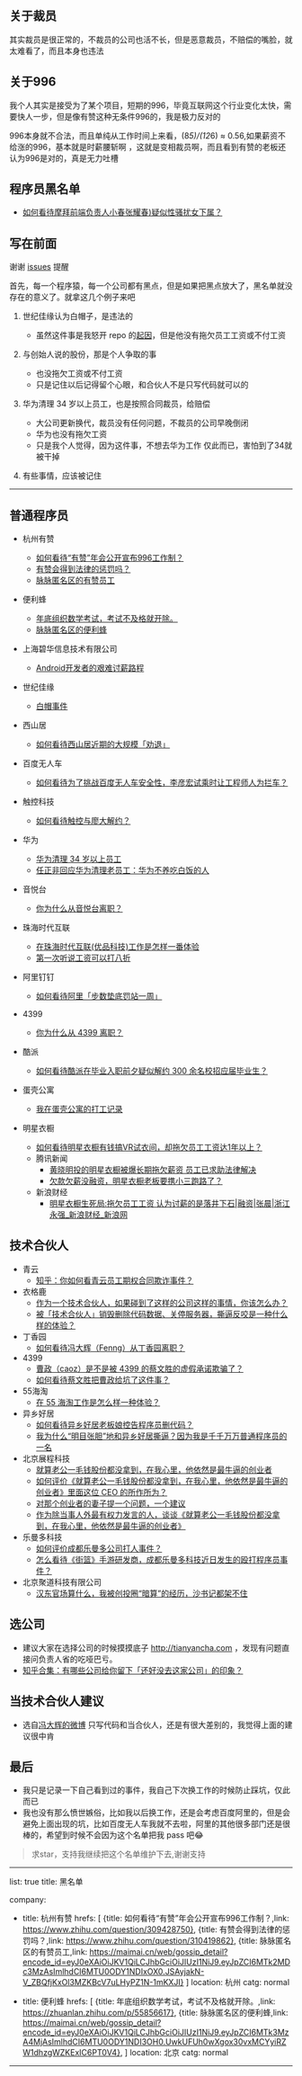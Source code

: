 ## 关于裁员

其实裁员是很正常的，不裁员的公司也活不长，但是恶意裁员，不赔偿的嘴脸，就太难看了，而且本身也违法



## 关于996

我个人其实是接受为了某个项目，短期的996，毕竟互联网这个行业变化太快，需要快人一步，但是像有赞这种无条件996的，我是极力反对的

996本身就不合法，而且单纯从工作时间上来看，(8*5)/(12*6) ≈ 0.56,如果薪资不给涨的996，基本就是时薪腰斩啊 ，这就是变相裁员啊，而且看到有赞的老板还认为996是对的，真是无力吐槽




## 程序员黑名单

- [如何看待摩拜前端负责人小春张耀春)疑似性骚扰女下属？](https://www.zhihu.com/question/289146339?from=groupmessage&isappinstalled=0&utm_medium=social&utm_oi=581028265741783040&utm_source=wechat_session)

## 写在前面

谢谢 [issues](https://github.com/shengxinjing/programmer-job-blacklist/issues/20) 提醒

首先，每一个程序猿，每一个公司都有黑点，但是如果把黑点放大了，黑名单就没存在的意义了。就拿这几个例子来吧

1. 世纪佳缘认为白帽子，是违法的
   - 虽然这件事是我怒开 repo 的[起因](https://www.zhihu.com/question/47775182)，但是他没有拖欠员工工资或不付工资

2. 与创始人说的股份，那是个人争取的事
   - 也没拖欠工资或不付工资
   - 只是记住以后记得留个心眼，和合伙人不是只写代码就可以的
3. 华为清理 34 岁以上员工，也是按照合同裁员，给赔偿
   - 大公司更新换代，裁员没有任何问题，不裁员的公司早晚倒闭
   - 华为也没有拖欠工资
   - 只是我个人觉得，因为这件事，不想去华为工作 仅此而已，害怕到了34就被干掉
4. 有些事情，应该被记住

------

## 普通程序员

- 杭州有赞
    - [如何看待“有赞”年会公开宣布996工作制？](https://www.zhihu.com/question/309428750)
    - [有赞会得到法律的惩罚吗？](https://www.zhihu.com/question/310419862)
    - [脉脉匿名区的有赞员工](https://maimai.cn/web/gossip_detail?encode_id=eyJ0eXAiOiJKV1QiLCJhbGciOiJIUzI1NiJ9.eyJpZCI6MTk2MDc3MzAsImlhdCI6MTU0ODY1NDIxOX0.JSAyjakN-V_ZBQfjKxOl3MZKBcV7uLHyPZ1N-1mKXJI)
- 便利蜂
    - [年底组织数学考试，考试不及格就开除。](https://zhuanlan.zhihu.com/p/55856617)
    - [脉脉匿名区的便利蜂](https://maimai.cn/web/gossip_detail?encode_id=eyJ0eXAiOiJKV1QiLCJhbGciOiJIUzI1NiJ9.eyJpZCI6MTk3MzA4MjAsImlhdCI6MTU0ODY1NDI3OH0.UwkUFUh0wXgox30vxMCYyiRZW1dhzgWZKExIC6PT0V4)
- 上海碧华信息技术有限公司
  - [Android开发者的艰难讨薪路程](https://juejin.im/post/59bb3de35188257e7a427a6d)
- 世纪佳缘
  - [白帽事件](https://www.zhihu.com/question/47775182)
- 西山居
  - [如何看待西山居近期的大规模「劝退」](https://www.zhihu.com/question/40739038)


- 百度无人车
  - [如何看待为了挑战百度无人车安全性，李彦宏试乘时让工程师人为拦车？](https://www.zhihu.com/question/52768740?sort=created)
- 触控科技
  - [如何看待触控与廖大解约？](https://www.zhihu.com/question/55756584/answer/146106517)
- 华为
  - [华为清理 34 岁以上员工](https://www.zhihu.com/question/55618811)
  - [任正非回应华为清理老员工：华为不养吃白饭的人](http://www.williamlong.info/archives/4894.html)
- 音悦台
  - [你为什么从音悦台离职？](https://www.zhihu.com/question/22461542)
- 珠海时代互联
  - [在珠海时代互联(优品科技)工作是怎样一番体验](https://www.zhihu.com/question/54987066)
  - [第一次听说工资可以打八折](https://www.v2ex.com/t/348047#reply50)
- 阿里钉钉
  - [如何看待阿里「步数垫底罚站一周」](https://www.zhihu.com/question/57732499)
- 4399
  - [你为什么从 4399 离职？](https://www.zhihu.com/question/22048775)
- 酷派
  - [如何看待酷派在毕业入职前夕疑似解约 300 余名校招应届毕业生？](https://www.zhihu.com/question/59878776)  
- 蛋壳公寓
  - [我在蛋壳公寓的打工记录](https://zhuanlan.zhihu.com/p/27831054)
- 明星衣橱
  - [如何看待明星衣橱有钱搞VR试衣间，却拖欠员工工资达1年以上？](https://maimai.cn/article/topic?id=21179)
  - 腾讯新闻
    - [黄晓明投的明星衣橱被爆长期拖欠薪资 员工已求助法律解决](https://xw.qq.com/tech/20170904089402/TEC2017090408940200)
    - [欠款欠薪没融资，明星衣橱老板要携小三跑路了？](https://xw.qq.com/cmsid/20170906A02KJP00)
  - 新浪财经
    - [明星衣橱生死局:拖欠员工工资 认为讨薪的是落井下石|融资|张晨|浙江永强_新浪财经_新浪网](http://finance.sina.com.cn/chanjing/gsnews/2017-09-26/doc-ifymenmt6937590.shtml)

## 技术合伙人

- 青云
  - [知乎：你如何看青云员工期权合同欺诈事件？](https://www.zhihu.com/question/47442360)
- 衣格鹿
  - [作为一个技术合伙人，如果碰到了这样的公司这样的事情，你该怎么办？](https://www.zhihu.com/question/38295860/answer/75732778)
  - [被「技术合伙人」销毁删除代码数据、关停服务器，撕逼反咬是一种什么样的体验？](https://www.zhihu.com/question/38333196/answer/75901815)
- 丁香园
  - [如何看待冯大辉（Fenng）从丁香园离职？](https://www.zhihu.com/question/48607258)
- 4399
  - [曹政（caoz）是不是被 4399 的蔡文胜的虚假承诺欺骗了？](https://www.zhihu.com/question/23552172)
  - [如何看待蔡文胜把曹政给坑了这件事？](https://www.zhihu.com/question/23554339)
- 55海淘
  - [在 55 海淘工作是怎么样一种体验？](https://www.zhihu.com/question/43651618)
- 异乡好居
  - [如何看待异乡好居老板娘控告程序员删代码？](https://www.zhihu.com/question/46294596)
  - [我为什么“明目张胆”地和异乡好居撕逼？因为我是千千万万普通程序员的一名](https://zhuanlan.zhihu.com/p/20907546)
- 北京展程科技
  - [就算老公一毛钱股份都没拿到，在我心里，他依然是最牛逼的创业者](http://mp.weixin.qq.com/s/C5aDa0pzoUGk6_4q-qKCaQ)
  - [如何评价《就算老公一毛钱股份都没拿到，在我心里，他依然是最牛逼的创业者》里面这位 CEO 的所作所为？](https://www.zhihu.com/question/56175498)
  - [对那个创业者的妻子提一个问题，一个建议](https://mp.weixin.qq.com/s?__biz=MzA3MjA4MDI5OQ==&mid=2651728497&idx=1&sn=4a44f4da1c8450aafdd59608d1ccfe97&key=ffe67a077c969a8bcd4e189116725132332291db2178c0be737bc6ebbe76b14b33eeeb9feb29c85e37e04b8914fc96f0b3df454d6d557560d886a43cbd6c43fbc9beade7732f6df78c8485a2f7d01aaf&ascene=0&uin=MTA1MTg0NzQ0MA%3D%3D&devicetype=iMac+MacBookPro8%2C1+OSX+OSX+10.11.6+build(15G1217)&version=12010210&nettype=WIFI&fontScale=100&pass_ticket=s6mb9CuZGxkN8n8xyrkfgTaSA%2FlrAhiGOafJkPjKj5Hy0YaGkmuwxc5%2B1DGanVEN)
  - [作为除当事人外最有权力发言的人，谈谈《就算老公一毛钱股份都没拿到，在我心里，他依然是最牛逼的创业者》](https://mp.weixin.qq.com/s?__biz=MzUyMDAwOTUwMA==&mid=2247483654&idx=1&sn=9694290fbec136b4db8ca96aaaae1610&key=ce5474c1928dba09e4eff02c16454389d8599a9d326d5d4afb783846e1c1734b3712a9ae998194fa10745212d2542b2ecd067168a2b7b09826236d58b0930a59c0f525fc54e3aed6903ac50943b387d6&ascene=0&uin=MTA1MTg0NzQ0MA%3D%3D&devicetype=iMac+MacBookPro8%2C1+OSX+OSX+10.11.6+build(15G1217)&version=12010210&nettype=WIFI&fontScale=100&pass_ticket=s6mb9CuZGxkN8n8xyrkfgTaSA%2FlrAhiGOafJkPjKj5Hy0YaGkmuwxc5%2B1DGanVEN)
- 乐曼多科技
  - [如何评价成都乐曼多公司打人事件？](https://www.zhihu.com/question/56707020)
  - [怎么看待《街篮》手游研发商，成都乐曼多科技近日发生的殴打程序员事件？](https://www.zhihu.com/question/56705233)
- 北京聚道科技有限公司
  - [汉东官场算什么，我被创投圈“暗算”的经历，沙书记都架不住](http://weibo.com/ttarticle/p/show?id=2309404098747628943708)


## 选公司

- 建议大家在选择公司的时候摸摸底子 http://tianyancha.com ，发现有问题直接问负责人省的吃哑巴亏。
- [知乎合集：有哪些公司给你留下「还好没去这家公司」的印象？](https://www.zhihu.com/question/38718862)

## 当技术合伙人建议

- 选自[冯大辉的微博](http://weibo.com/1577826897/EwLWXoxtG) 只写代码和当合伙人，还是有很大差别的，我觉得上面的建议很中肯

## 最后

- 我只是记录一下自己看到过的事件，我自己下次换工作的时候防止踩坑，仅此而已
- 我也没有那么愤世嫉俗，比如我以后换工作，还是会考虑百度阿里的，但是会避免上面出现的坑，比如百度无人车我就不去啦，阿里的其他很多部门还是很棒的，希望到时候不会因为这个名单把我 pass 吧:joy:

> 求star，支持我继续把这个名单维护下去,谢谢支持



---
list: true
title: 黑名单

company:
- title:  杭州有赞
  hrefs: [
      {title: 如何看待“有赞”年会公开宣布996工作制？,link: https://www.zhihu.com/question/309428750},
      {title: 有赞会得到法律的惩罚吗？,link: https://www.zhihu.com/question/310419862},
      {title: 脉脉匿名区的有赞员工,link: https://maimai.cn/web/gossip_detail?encode_id=eyJ0eXAiOiJKV1QiLCJhbGciOiJIUzI1NiJ9.eyJpZCI6MTk2MDc3MzAsImlhdCI6MTU0ODY1NDIxOX0.JSAyjakN-V_ZBQfjKxOl3MZKBcV7uLHyPZ1N-1mKXJI}
  ]
  location: 杭州
  catg: normal

- title:  便利蜂
  hrefs: [
      {title: 年底组织数学考试，考试不及格就开除。,link: https://zhuanlan.zhihu.com/p/55856617},
      {title: 脉脉匿名区的便利蜂,link: https://maimai.cn/web/gossip_detail?encode_id=eyJ0eXAiOiJKV1QiLCJhbGciOiJIUzI1NiJ9.eyJpZCI6MTk3MzA4MjAsImlhdCI6MTU0ODY1NDI3OH0.UwkUFUh0wXgox30vxMCYyiRZW1dhzgWZKExIC6PT0V4},
  ]
  location: 北京
  catg: normal




---
